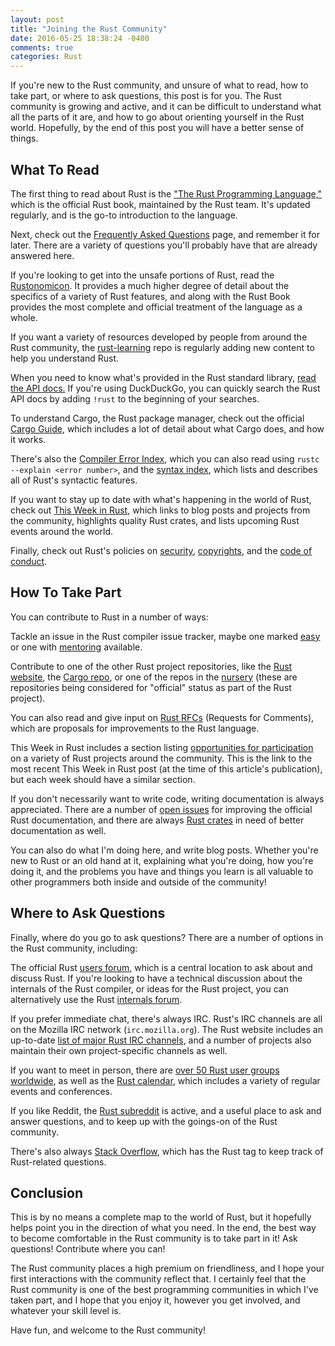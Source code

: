 ```yaml
---
layout: post
title: "Joining the Rust Community"
date: 2016-05-25 18:38:24 -0400
comments: true
categories: Rust 
---
```


If you're new to the Rust community, and unsure of what to read, how to take part,
or where to ask questions, this post is for you. The Rust community is growing and
active, and it can be difficult to understand what all the parts of it are, and how
to go about orienting yourself in the Rust world. Hopefully, by the end of this
post you will have a better sense of things.

<!-- more -->

## What To Read

The first thing to read about Rust is the ["The Rust Programming Language,"][trpl]
which is the official Rust book, maintained by the Rust team. It's updated
regularly, and is the go-to introduction to the language.

Next, check out the [Frequently Asked Questions][faq] page, and remember it for later.
There are a variety of questions you'll probably have that are already answered here.

If you're looking to get into the unsafe portions of Rust, read the
[Rustonomicon][nomicon]. It provides a much higher degree of detail about the
specifics of a variety of Rust features, and along with the Rust Book provides the
most complete and official treatment of the language as a whole.

If you want a variety of resources developed by people from around the Rust
community, the [rust-learning][rust-learning] repo is regularly adding new content
to help you understand Rust.

When you need to know what's provided in the Rust standard library, [read the API
docs.][API] If you're using DuckDuckGo, you can quickly search the Rust API docs
by adding `!rust` to the beginning of your searches.

To understand Cargo, the Rust package manager, check out the official
[Cargo Guide][cargo-guide], which includes a lot of detail about what Cargo does,
and how it works.

There's also the [Compiler Error Index][error-index], which you can also read using
`rustc --explain <error number>`, and the [syntax index][syntax-index], which
lists and describes all of Rust's syntactic features.

If you want to stay up to date with what's happening in the world of Rust, check out
[This Week in Rust][twir], which links to blog posts and projects from the community,
highlights quality Rust crates, and lists upcoming Rust events around the world.

Finally, check out Rust's policies on [security][security],
[copyrights][copyright], and the [code of conduct][coc].

## How To Take Part

You can contribute to Rust in a number of ways:

Tackle an issue in the Rust compiler issue tracker, maybe one marked
[easy][e-easy] or one with [mentoring][e-mentor] available.

Contribute to one of the other Rust project repositories, like the
[Rust website][rust-www], the [Cargo repo][cargo-repo], or one of the repos in the
[nursery][nursery] (these are repositories being considered for "official" status
as part of the Rust project).

You can also read and give input on [Rust RFCs][rfcs] (Requests for Comments),
which are proposals for improvements to the Rust language.

This Week in Rust includes a section listing
[opportunities for participation][twir-participation] on a variety of Rust
projects around the community. This is the link to the most recent This Week in Rust
post (at the time of this article's publication), but each week should have a similar
section.

If you don't necessarily want to write code, writing documentation is always
appreciated. There are a number of [open issues][rust-docs] for improving the
official Rust documentation, and there are always [Rust crates][crates] in need of
better documentation as well.

You can also do what I'm doing here, and write blog posts. Whether you're new to
Rust or an old hand at it, explaining what you're doing, how you're doing it, and
the problems you have and things you learn is all valuable to other programmers
both inside and outside of the community!

## Where to Ask Questions

Finally, where do you go to ask questions? There are a number of options in the Rust
community, including:

The official Rust [users forum][users-forum], which is a central location to ask
about and discuss Rust. If you're looking to have a technical discussion about the
internals of the Rust compiler, or ideas for the Rust project, you can alternatively
use the Rust [internals forum][internals-forum].

If you prefer immediate chat, there's always IRC. Rust's IRC channels are all on the
Mozilla IRC network (`irc.mozilla.org`). The Rust website includes an up-to-date
[list of major Rust IRC channels][irc-channels], and a number of projects also
maintain their own project-specific channels as well.

If you want to meet in person, there are
[over 50 Rust user groups worldwide][user-groups], as well as the
[Rust calendar][calendar], which includes a variety of regular events and
conferences.

If you like Reddit, the [Rust subreddit][subreddit] is active, and a useful place
to ask and answer questions, and to keep up with the goings-on of the Rust community.

There's also always [Stack Overflow][stack-overflow], which has the Rust tag to
keep track of Rust-related questions.

## Conclusion

This is by no means a complete map to the world of Rust, but it hopefully helps
point you in the direction of what you need. In the end, the best way to become
comfortable in the Rust community is to take part in it! Ask questions! Contribute
where you can!

The Rust community places a high premium on friendliness, and I hope your first
interactions with the community reflect that. I certainly feel that the Rust
community is one of the best programming communities in which I've taken part, and I
hope that you enjoy it, however you get involved, and whatever your skill level is.

Have fun, and welcome to the Rust community!

[trpl]: https://doc.rust-lang.org/book/
[faq]: https://www.rust-lang.org/faq.html
[nomicon]: https://doc.rust-lang.org/nomicon/
[rust-learning]: https://github.com/ctjhoa/rust-learning
[API]: https://doc.rust-lang.org/std/
[cargo-guide]: http://doc.crates.io/guide.html
[error-index]: https://doc.rust-lang.org/error-index.html
[syntax-index]: https://doc.rust-lang.org/book/syntax-index.html
[security]: https://www.rust-lang.org/security.html
[copyright]: https://www.rust-lang.org/legal.html
[coc]: https://www.rust-lang.org/conduct.html
[e-easy]: https://github.com/rust-lang/rust/issues?utf8=%E2%9C%93&q=is%3Aopen+is%3Aissue+label%3AE-easy
[e-mentor]: https://github.com/rust-lang/rust/issues?utf8=%E2%9C%93&q=is%3Aopen+is%3Aissue+label%3AE-mentor+
[rust-www]: https://github.com/rust-lang/rust-www
[cargo-repo]: https://github.com/rust-lang/cargo
[nursery]: https://github.com/rust-lang-nursery
[rfcs]: https://github.com/rust-lang/rfcs/
[twir]: https://this-week-in-rust.org/
[twir-participation]: https://this-week-in-rust.org/blog/2016/05/23/this-week-in-rust-131/#call-for-participation
[rust-docs]: https://github.com/rust-lang/rust/issues?q=is%3Aopen+is%3Aissue+label%3AA-docs
[crates]: https://crates.io/crates
[users-forum]: https://users.rust-lang.org/
[internals-forum]: https://internals.rust-lang.org/
[irc-channels]: https://www.rust-lang.org/community.html#irc-channels
[user-groups]: https://www.rust-lang.org/user-groups.html
[calendar]: https://calendar.google.com/calendar/embed?src=apd9vmbc22egenmtu5l6c5jbfc@group.calendar.google.com&pli=1
[subreddit]: https://www.reddit.com/r/rust
[stack-overflow]: http://stackoverflow.com/questions/tagged/rust

